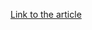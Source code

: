 [Link to the article](https://www.welivesecurity.com/2017/03/30/carbon-paper-peering-turlas-second-stage-backdoor/)
